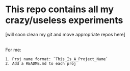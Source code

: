This repo contains all my crazy/useless experiments
===================================================

[will soon clean my git and move appropriate repos here]<br><br>

For me:

	1. Proj name format: `This_Is_A_Project_Name`
	2. Add a README.md to each proj


